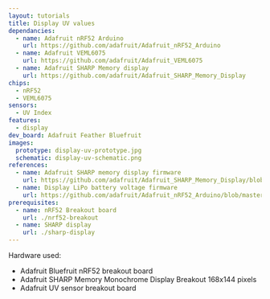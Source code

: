 ```yaml
---
layout: tutorials
title: Display UV values
dependancies:
  - name: Adafruit nRF52 Arduino
    url: https://github.com/adafruit/Adafruit_nRF52_Arduino
  - name: Adafruit VEML6075
    url: https://github.com/adafruit/Adafruit_VEML6075
  - name: Adafruit SHARP Memory display
    url: https://github.com/adafruit/Adafruit_SHARP_Memory_Display
chips:
  - nRF52
  - VEML6075
sensors:
  - UV Index
features:
  - display
dev_board: Adafruit Feather Bluefruit
images:
  prototype: display-uv-prototype.jpg
  schematic: display-uv-schematic.png
references:
  - name: Adafruit SHARP memory display firmware
    url: https://github.com/adafruit/Adafruit_SHARP_Memory_Display/blob/master/examples/sharpmemtest/sharpmemtest.ino
  - name: Display LiPo battery voltage firmware
    url: https://github.com/adafruit/Adafruit_nRF52_Arduino/blob/master/libraries/Bluefruit52Lib/examples/Hardware/adc_vbat/adc_vbat.ino
prerequisites:
  - name: nRF52 Breakout board
    url: ./nrf52-breakout
  - name: SHARP display
    url: ./sharp-display
---
```


Hardware used:

- Adafruit Bluefruit nRF52 breakout board
- Adafruit SHARP Memory Monochrome Display Breakout 168x144 pixels
- Adafruit UV sensor breakout board
